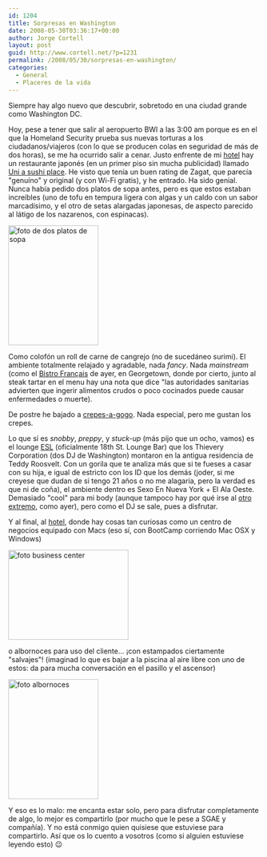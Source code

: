 ```yaml
---
id: 1204
title: Sorpresas en Washington
date: 2008-05-30T03:36:17+00:00
author: Jorge Cortell
layout: post
guid: http://www.cortell.net/?p=1231
permalink: /2008/05/30/sorpresas-en-washington/
categories:
  - General
  - Placeres de la vida
---
```

Siempre hay algo nuevo que descubrir, sobretodo en una ciudad grande como Washington DC.

Hoy, pese a tener que salir al aeropuerto BWI a las 3:00 am porque es en el que la Homeland Security prueba sus nuevas torturas a los ciudadanos/viajeros (con lo que se producen colas en seguridad de más de dos horas), se me ha ocurrido salir a cenar. Justo enfrente de mi <a title="Palomar" href="http://www.hotelpalomar-dc.com/" target="_blank">hotel</a> hay un restaurante japonés (en un primer piso sin mucha publicidad) llamado <a title="Review del Washington Post" href="http://www.washingtonpost.com/ac2/wp-dyn?node=cityguide/profile&id=1026242" target="_blank">Uni a sushi place</a>. He visto que tenía un buen rating de Zagat, que parecía "genuíno" y original (y con Wi-Fi gratis), y he entrado. Ha sido genial. Nunca había pedido dos platos de sopa antes, pero es que estos estaban increíbles (uno de tofu en tempura ligera con algas y un caldo con un sabor marcadísimo, y el otro de setas alargadas japonesas, de aspecto parecido al látigo de los nazarenos, con espinacas).

<img src="http://farm4.static.flickr.com/3142/2649568266_c7c1c7e32b_m.jpg" alt="foto de dos platos de sopa" width="180" height="240" />

Como colofón un roll de carne de cangrejo (no de sucedáneo surimi). El ambiente totalmente relajado y agradable, nada _fancy_. Nada _mainstream_ (como el <a title="Web oficial" href="http://www.bistrofrancaisdc.com/" target="_blank">Bistro Français</a> de ayer, en Georgetown, donde por cierto, junto al steak tartar en el menu hay una nota que dice "las autoridades sanitarias advierten que ingerir alimentos crudos o poco cocinados puede causar enfermedades o muerte).

De postre he bajado a <a title="Web" href="http://www.crepes-a-gogo.com" target="_blank">crepes-a-gogo</a>. Nada especial, pero me gustan los crepes.

Lo que sí es _snobby_, _preppy_, y _stuck-up_ (más pijo que un ocho, vamos) es el lounge <a title="Review del Washington Post" href="http://www.washingtonpost.com/ac2/wp-dyn?node=cityguide/profile&id=796137" target="_blank">ESL</a> (oficialmente 18th St. Lounge Bar) que los Thievery Corporation (dos DJ de Washington) montaron en la antigua residencia de Teddy Roosvelt. Con un gorila que te analiza más que si te fueses a casar con su hija, e igual de estricto con los ID que los demás (joder, si me creyese que dudan de si tengo 21 años o no me alagaría, pero la verdad es que ni de coña), el ambiente dentro es Sexo En Nueva York + El Ala Oeste. Demasiado "cool" para mi body (aunque tampoco hay por qué irse al <a title="The Big Hunt" href="http://thebighunt.net/" target="_blank">otro extremo</a>, como ayer), pero como el DJ se sale, pues a disfrutar.

Y al final, al <a title="Palomar hotel, Washington DC" href="http://www.hotelpalomar-dc.com/" target="_blank">hotel</a>, donde hay cosas tan curiosas como un centro de negocios equipado con Macs (eso sí, con BootCamp corriendo Mac OSX y Windows)

<img src="http://farm4.static.flickr.com/3165/2649568758_ce30990e69_m.jpg" alt="foto business center" width="240" height="180" />

o albornoces para uso del cliente... ¡con estampados ciertamente "salvajes"! (imaginad lo que es bajar a la piscina al aire libre con uno de estos: da para mucha conversación en el pasillo y el ascensor)

<img src="http://farm4.static.flickr.com/3248/2648735933_340d728752_m.jpg" alt="foto albornoces" width="180" height="240" />

Y eso es lo malo: me encanta estar solo, pero para disfrutar completamente de algo, lo mejor es compartirlo (por mucho que le pese a SGAE y compañía). Y no está conmigo quien quisiese que estuviese para compartirlo. Así que os lo cuento a vosotros (como si alguien estuviese leyendo esto) 😉